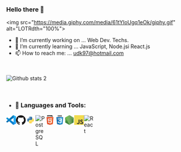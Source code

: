 ### Hello there 👋

<img src="https://media.giphy.com/media/61tYloUgq1eOk/giphy.gif" alt="LOTRdth="100%">


<!--
**UlasDoruk/UlasDoruk** is a ✨ _special_ ✨ repository because its `README.md` (this file) appears on your GitHub profile.

Here are some ideas to get you started:
-->

- 🔭 I’m currently working on ... Web Dev. Techs.
- 🌱 I’m currently learning ... JavaScript, Node.jsi React.js
- 📫 How to reach me: ... udk97@hotmail.com

<br>

![Github stats 2](https://github-readme-stats.vercel.app/api?username=UlasDoruk&show_icons=true&theme=radical)

<br>

<!--[![Top Langs](https://github-readme-stats.vercel.app/api/top-langs/?username=UlasDoruk&layout=compact)](https://github.com/anuraghazra/github-readme-stats)-->
- ### 🔧 Languages and Tools:

<img align="left" alt="Visual Studio Code" width="26px" src="https://raw.githubusercontent.com/github/explore/80688e429a7d4ef2fca1e82350fe8e3517d3494d/topics/visual-studio-code/visual-studio-code.png" />
<img align="left" alt="GitHub" width="26px" src="https://raw.githubusercontent.com/github/explore/78df643247d429f6cc873026c0622819ad797942/topics/github/github.png" />
<img align="left" alt="Python" width="26px" src="https://raw.githubusercontent.com/github/explore/cebd63002168a05a6a642f309227eefeccd92950/topics/python/python.png" />
<img align="left" alt="PostgreSQL" width="26px" src="https://user-images.githubusercontent.com/24623425/36042969-f87531d4-0d8a-11e8-9dee-e87ab8c6a9e3.png" />
<img align="left" alt="HTML" width="26px" src="https://raw.githubusercontent.com/github/explore/cebd63002168a05a6a642f309227eefeccd92950/topics/html/html.png" />
<img align="left" alt="CSS" width="26px" src="https://raw.githubusercontent.com/github/explore/cebd63002168a05a6a642f309227eefeccd92950/topics/css/css.png" />
<img align="left" alt="Node.js" width="26px" src="https://raw.githubusercontent.com/github/explore/cebd63002168a05a6a642f309227eefeccd92950/topics/nodejs/nodejs.png" />
<img align="left" alt="JavaScript" width="26px" src="https://raw.githubusercontent.com/voodootikigod/logo.js/master/js.png" />
<img align="left" alt="React" width="26px" src="https://external-content.duckduckgo.com/iu/?u=https%3A%2F%2Fnickroberts.ninja%2Fwp-content%2Fuploads%2F2017%2F07%2Freact.jpg&f=1&nofb=1" />
<br>
